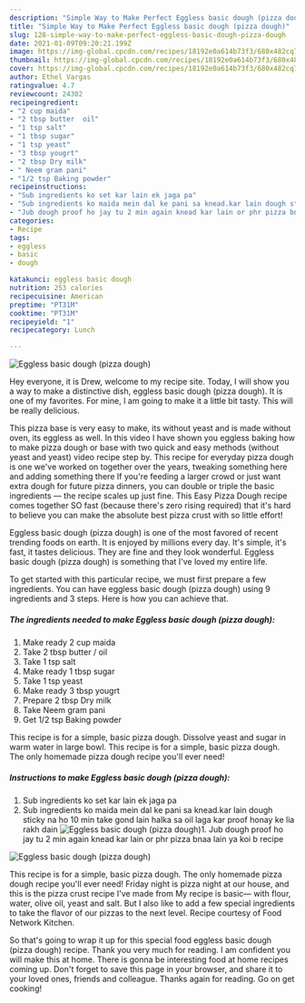 ```yaml
---
description: "Simple Way to Make Perfect Eggless basic dough (pizza dough)"
title: "Simple Way to Make Perfect Eggless basic dough (pizza dough)"
slug: 128-simple-way-to-make-perfect-eggless-basic-dough-pizza-dough
date: 2021-01-09T09:20:21.199Z
image: https://img-global.cpcdn.com/recipes/18192e0a614b73f3/680x482cq70/eggless-basic-dough-pizza-dough-recipe-main-photo.jpg
thumbnail: https://img-global.cpcdn.com/recipes/18192e0a614b73f3/680x482cq70/eggless-basic-dough-pizza-dough-recipe-main-photo.jpg
cover: https://img-global.cpcdn.com/recipes/18192e0a614b73f3/680x482cq70/eggless-basic-dough-pizza-dough-recipe-main-photo.jpg
author: Ethel Vargas
ratingvalue: 4.7
reviewcount: 24302
recipeingredient:
- "2 cup maida"
- "2 tbsp butter  oil"
- "1 tsp salt"
- "1 tbsp sugar"
- "1 tsp yeast"
- "3 tbsp yougrt"
- "2 tbsp Dry milk"
- " Neem gram pani"
- "1/2 tsp Baking powder"
recipeinstructions:
- "Sub ingredients ko set kar lain ek jaga pa"
- "Sub ingredients ko maida mein dal ke pani sa knead.kar lain dough sticky na ho 10 min take gond lain halka sa oil laga kar proof honay ke lia rakh dain"
- "Jub dough proof ho jay tu 2 min again knead kar lain or phr pizza bnaa lain ya koi b recipe"
categories:
- Recipe
tags:
- eggless
- basic
- dough

katakunci: eggless basic dough 
nutrition: 253 calories
recipecuisine: American
preptime: "PT31M"
cooktime: "PT31M"
recipeyield: "1"
recipecategory: Lunch

---
```



![Eggless basic dough (pizza dough)](https://img-global.cpcdn.com/recipes/18192e0a614b73f3/680x482cq70/eggless-basic-dough-pizza-dough-recipe-main-photo.jpg)

Hey everyone, it is Drew, welcome to my recipe site. Today, I will show you a way to make a distinctive dish, eggless basic dough (pizza dough). It is one of my favorites. For mine, I am going to make it a little bit tasty. This will be really delicious.

This pizza base is very easy to make, its without yeast and is made without oven, its eggless as well. In this video I have shown you eggless baking how to make pizza dough or base with two quick and easy methods (without yeast and yeast) video recipe step by. This recipe for everyday pizza dough is one we&#39;ve worked on together over the years, tweaking something here and adding something there If you&#39;re feeding a larger crowd or just want extra dough for future pizza dinners, you can double or triple the basic ingredients — the recipe scales up just fine. This Easy Pizza Dough recipe comes together SO fast (because there&#39;s zero rising required) that it&#39;s hard to believe you can make the absolute best pizza crust with so little effort!

Eggless basic dough (pizza dough) is one of the most favored of recent trending foods on earth. It is enjoyed by millions every day. It's simple, it's fast, it tastes delicious. They are fine and they look wonderful. Eggless basic dough (pizza dough) is something that I've loved my entire life.


To get started with this particular recipe, we must first prepare a few ingredients. You can have eggless basic dough (pizza dough) using 9 ingredients and 3 steps. Here is how you can achieve that.

<!--inarticleads1-->

##### The ingredients needed to make Eggless basic dough (pizza dough):

1. Make ready 2 cup maida
1. Take 2 tbsp butter / oil
1. Take 1 tsp salt
1. Make ready 1 tbsp sugar
1. Take 1 tsp yeast
1. Make ready 3 tbsp yougrt
1. Prepare 2 tbsp Dry milk
1. Take  Neem gram pani
1. Get 1/2 tsp Baking powder


This recipe is for a simple, basic pizza dough. Dissolve yeast and sugar in warm water in large bowl. This recipe is for a simple, basic pizza dough. The only homemade pizza dough recipe you&#39;ll ever need! 

<!--inarticleads2-->

##### Instructions to make Eggless basic dough (pizza dough):

1. Sub ingredients ko set kar lain ek jaga pa
1. Sub ingredients ko maida mein dal ke pani sa knead.kar lain dough sticky na ho 10 min take gond lain halka sa oil laga kar proof honay ke lia rakh dain
<img src="//assets-global.cpcdn.com/assets/icons/button_play-2c75c40dde080a61004c1f40b05d8f140eaff45d7e9e6481dc71c63d2e7c4909.png" alt="Eggless basic dough (pizza dough)">1. Jub dough proof ho jay tu 2 min again knead kar lain or phr pizza bnaa lain ya koi b recipe
<img src="//assets-global.cpcdn.com/assets/icons/button_play-2c75c40dde080a61004c1f40b05d8f140eaff45d7e9e6481dc71c63d2e7c4909.png" alt="Eggless basic dough (pizza dough)">

This recipe is for a simple, basic pizza dough. The only homemade pizza dough recipe you&#39;ll ever need! Friday night is pizza night at our house, and this is the pizza crust recipe I&#39;ve made from My recipe is basic— with flour, water, olive oil, yeast and salt. But I also like to add a few special ingredients to take the flavor of our pizzas to the next level. Recipe courtesy of Food Network Kitchen. 

So that's going to wrap it up for this special food eggless basic dough (pizza dough) recipe. Thank you very much for reading. I am confident you will make this at home. There is gonna be interesting food at home recipes coming up. Don't forget to save this page in your browser, and share it to your loved ones, friends and colleague. Thanks again for reading. Go on get cooking!
